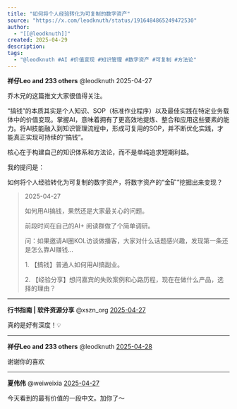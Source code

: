 ```yaml
---
title: "如何将个人经验转化为可复制的数字资产"
source: "https://x.com/leodknuth/status/1916484865249472530"
author:
  - "[[@leodknuth]]"
created: 2025-04-29
description:
tags:
  - "@leodknuth #AI #价值变现 #知识管理 #数字资产 #可复制 #方法论"
---
```

**祥仔Leo and 233 others** @leodknuth 2025-04-27

乔木兄的这篇推文大家很值得关注。

“搞钱”的本质其实是个人知识、SOP（标准作业程序）以及最佳实践在特定业务载体中的价值变现。掌握AI，意味着拥有了更高效地提炼、整合和应用这些要素的能力。将AI技能融入到知识管理流程中，形成可复用的SOP，并不断优化实践，才能真正实现可持续的“搞钱”。

核心在于构建自己的知识体系和方法论，而不是单纯追求短期利益。

我的提问是：

如何将个人经验转化为可复制的数字资产，将数字资产的“金矿”挖掘出来变现？

> 2025-04-27
> 
> 如何用AI搞钱，果然还是大家最关心的问题。
> 
> 前段时间在自己的AI+ 阅读群做了个简单调研。
> 
> 问：如果邀请AI圈KOL访谈做播客，大家对什么话题感兴趣，发现第一条还是怎么靠AI赚钱...
> 
> 1\. 【搞钱】普通人如何用AI搞副业。
> 
> 2\. 【经验分享】想问嘉宾的失败案例和心路历程，现在在做什么产品，选择的理由？

---

**行书指南 | 软件资源分享** @xszn\_org [2025-04-27](https://x.com/xszn_org/status/1916624909742358580)

真的是好有深度！💡

---

**祥仔Leo and 233 others** @leodknuth [2025-04-28](https://x.com/leodknuth/status/1916663162918822100)

谢谢你的喜欢

---

**夏伟伟** @weiweixia [2025-04-27](https://x.com/weiweixia/status/1916503674592911690)

今天看到的最有价值的一段中文。加你了～